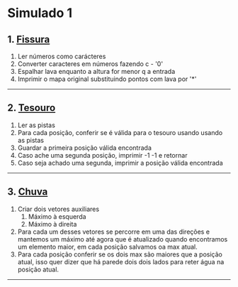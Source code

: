 # Simulado 1

## 1. [Fissura](https://olimpiada.ic.unicamp.br/pratique/p2/2020/f1/fissura/)

1. Ler números como carácteres
2. Converter caracteres em números fazendo c - '0'
3. Espalhar lava enquanto a altura for menor q a entrada
4. Imprimir o mapa original substituindo pontos com lava por '*'

---

## 2. [Tesouro](https://olimpiada.ic.unicamp.br/pratique/p2/2011/f1/tesouro/)

1. Ler as pistas
2. Para cada posição, conferir se é válida para o tesouro usando usando as pistas
3. Guardar a primeira posição válida encontrada
4. Caso ache uma segunda posição, imprimir -1 -1 e retornar
5. Caso seja achado uma segunda, imprimir a posição válida encontrada

---

## 3. [Chuva](https://olimpiada.ic.unicamp.br/pratique/p2/2016/f1/chuva/)

1. Criar dois vetores auxiliares  
    1. Máximo à esquerda  
    2. Máximo à direita
2. Para cada um desses vetores se percorre em uma das direções e mantemos um máximo até agora que é atualizado quando encontramos um elemento maior, em cada posição salvamos oa max atual.
3. Para cada posição conferir se os dois max são maiores que a posição atual, isso quer dizer que há parede dois dois lados para reter água na posição atual.

---